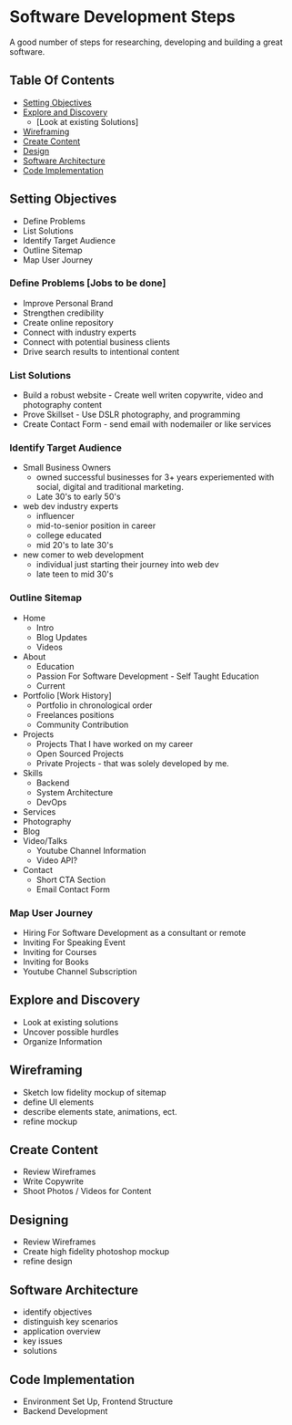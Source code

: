 # Software Development Steps

A good number of steps for researching, developing and building a great software.

## Table Of Contents
- [Setting Objectives](#setting-objectives)
- [Explore and Discovery](#explore-and-discovery)
  - [Look at existing Solutions]
- [Wireframing](#wireframing)
- [Create Content](#create-content)
- [Design](#design)
- [Software Architecture](#software-architecture)
- [Code Implementation](#code-implementation)

## Setting Objectives
- Define Problems
- List Solutions
- Identify Target Audience
- Outline Sitemap
- Map User Journey

### Define Problems [Jobs to be done]
- Improve Personal Brand
- Strengthen credibility
- Create online repository
- Connect with industry experts
- Connect with potential business clients
- Drive search results to intentional content
### List Solutions
- Build a robust website - Create well writen copywrite, video and photography content
- Prove Skillset - Use DSLR photography, and programming
- Create Contact Form - send email with nodemailer or like services
### Identify Target Audience
- Small Business Owners
  - owned successful businesses for 3+ years experiemented with social, digital and traditional marketing.
  - Late 30's to early 50's
- web dev industry experts
  - influencer
  - mid-to-senior position in career
  - college educated
  - mid 20's to late 30's
- new comer to web development
  - individual just starting their journey into web dev
  - late teen to mid 30's
### Outline Sitemap
  - Home
    - Intro
    - Blog Updates
    - Videos
  - About
    - Education
    - Passion For Software Development - Self Taught Education
    - Current
  - Portfolio [Work History]
    - Portfolio in chronological order
    - Freelances positions
    - Community Contribution
  - Projects
    - Projects That I have worked on my career
    - Open Sourced Projects
    - Private Projects - that was solely developed by me.
  - Skills
    - Backend
    - System Architecture
    - DevOps
  - Services
  - Photography
  - Blog
  - Video/Talks
    - Youtube Channel Information
    - Video API?
  - Contact
    - Short CTA Section
    - Email Contact Form
### Map User Journey
- Hiring For Software Development as a consultant or remote
- Inviting For Speaking Event
- Inviting for Courses
- Inviting for Books
- Youtube Channel Subscription

## Explore and Discovery
- Look at existing solutions
- Uncover possible hurdles
- Organize Information

## Wireframing
- Sketch low fidelity mockup of sitemap
- define UI elements
- describe elements state, animations, ect.
- refine mockup

## Create Content
- Review Wireframes
- Write Copywrite
- Shoot Photos / Videos for Content

## Designing
- Review Wireframes
- Create high fidelity photoshop mockup
- refine design

## Software Architecture
- identify objectives
- distinguish key scenarios
- application overview
- key issues
- solutions

## Code Implementation
- Environment Set Up, Frontend Structure
- Backend Development


